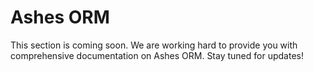# Ashes ORM

This section is coming soon. We are working hard to provide you with comprehensive documentation on Ashes ORM. Stay tuned for updates!